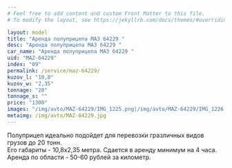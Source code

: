 ```yaml
---
# Feel free to add content and custom Front Matter to this file.
# To modify the layout, see https://jekyllrb.com/docs/themes/#overriding-theme-defaults

layout: model
title: "Аренда полуприцепа МАЗ 64229 "
desc: "Аренда полуприцепа МАЗ 64229 "
car_name: "Аренда полуприцепа МАЗ 64229 "
uid: "MAZ-64229"
index: "09"
permalink: /service/maz-64229/
kuzov_l: "10,8"
kuzov_w: "2,35"
tonnage: "20"
tonnage_s: ""
price: "1300"
images: "/img/avto/MAZ-64229/IMG_1225.png|/img/avto/MAZ-64229/IMG_1226.png"
metaimg: /img/avto/MAZ-64229.jpg
---
```


Полуприцеп идеально подойдет для перевозки гразличных видов грузов до 20 тонн.  
Его габариты - 10,8х2,35 метра. Сдается в аренду минимум на 4 часа. 
Аренда по области - 50-60 рублей за километр.  